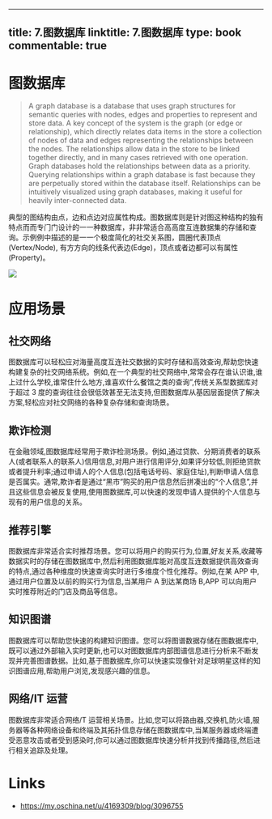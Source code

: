 
---
title: 7.图数据库
linktitle: 7.图数据库
type: book
commentable: true
---

# 图数据库

> A graph database is a database that uses graph structures for semantic queries with nodes, edges and properties to represent and store data. A key concept of the system is the graph (or edge or relationship), which directly relates data items in the store a collection of nodes of data and edges representing the relationships between the nodes. The relationships allow data in the store to be linked together directly, and in many cases retrieved with one operation. Graph databases hold the relationships between data as a priority. Querying relationships within a graph database is fast because they are perpetually stored within the database itself. Relationships can be intuitively visualized using graph databases, making it useful for heavily inter-connected data.

典型的图结构由点，边和点边对应属性构成。图数据库则是针对图这种结构的独有特点⽽而专⻔门设计的⼀一种数据库，⾮非常适合⾼高度互连数据集的存储和查询。示例例中描述的是⼀一个极度简化的社交关系图，圆圈代表顶点(Vertex/Node), 有⽅方向的线条代表边(Edge)，顶点或者边都可以有属性(Property)。

![](https://i.postimg.cc/Y9kvBQ57/image.png)

# 应用场景

## 社交网络

图数据库可以轻松应对海量高度互连社交数据的实时存储和高效查询,帮助您快速构建复杂的社交网络系统。例如,在一个典型的社交网络中,常常会存在谁认识谁,谁上过什么学校,谁常住什么地方,谁喜欢什么餐馆之类的查询”,传统关系型数据库对于超过 3 度的查询往往会很低效甚至无法支持,但图数据库从基因层面提供了解决方案,轻松应对社交网络的各种复杂存储和查询场景。

## 欺诈检测

在金融领域,图数据库经常用于欺诈检测场景。例如,通过贷款、分期消费者的联系人(或者联系人的联系人)信用信息,对用户进行信用评分,如果评分较低,则拒绝贷款或者提升利率;通过申请人的个人信息(包括电话号码、家庭住址),判断申请人信息是否属实。通常,欺诈者是通过“黑市”购买的用户信息然后拼凑出的“个人信息”,并且这些信息会被反复使用,使用图数据库,可以快速的发现申请人提供的个人信息与现有的用户信息的关系。

## 推荐引擎

图数据库非常适合实时推荐场景。您可以将用户的购买行为,位置,好友关系,收藏等数据实时的存储在图数据库中,然后利用图数据库能对高度互连数据提供高效查询的特点,通过各种维度的快速查询实时进行多维度个性化推荐。例如,在某 APP 中,通过用户位置及以前的购买行为信息,当某用户 A 到达某商场 B,APP 可以向用户实时推荐附近的门店及商品等信息。

## 知识图谱

图数据库可以帮助您快速的构建知识图谱。您可以将图谱数据存储在图数据库中,既可以通过外部输入实时更新,也可以对图数据库内部图谱信息进行分析来不断发现并完善图谱数据。比如,基于图数据库,你可以快速实现像针对足球明星这样的知识图谱应用,帮助用户浏览,发现感兴趣的信息。

## 网络/IT 运营

图数据库非常适合网络/T 运营相关场景。比如,您可以将路由器,交换机,防火墙,服务器等各种网络设备和终端及其拓扑信息存储在图数据库中,当某服务器或终端遭受恶意攻击或者受到感染时,你可以通过图数据库快速分析并找到传播路径,然后进行相关追踪及处理。

# Links

- https://my.oschina.net/u/4169309/blog/3096755

    